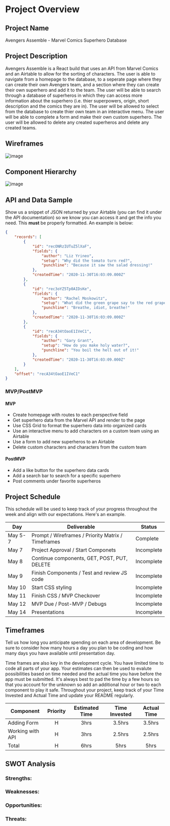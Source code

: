 # Project Overview


## Project Name

Avengers Assemble - Marvel Comics Superhero Database


## Project Description

Avengers Assemble is a React build that uses an API from Marvel Comics and an Airtable to allow for the sorting of characters. The user is able to navigate from a homepage to the database, to a seperate page where they can create their own Avengers team, and a section where they can create their own superhero and add it to the team. The user will be able to search through a database of superheros in which they can access more information about the superhero (i.e. thier superpowers, origin, short description and the comics they are in). The user will be allowed to select from the database to create thier own team in an interactive menu. The user will be able to complete a form and make their own custom superhero. The user will be allowed to delete any created superheros and delete any created teams.


## Wireframes

![image](https://user-images.githubusercontent.com/82814499/117479970-f644ea00-af2e-11eb-8ed7-f862b42c168c.png)


## Component Hierarchy
![image](https://user-images.githubusercontent.com/82814499/117472065-80d51b80-af26-11eb-87ff-4b137ccdc191.png)

## API and Data Sample

Show us a snippet of JSON returned by your Airtable (you can find it under the API documentation) so we know you can access it and get the info you need. This __must__ be properly formatted. An example is below:

```json
{
    "records": [
        {
            "id": "recONRzIUTuZ5lXaF",
            "fields": {
                "author": "Liz Yrineo",
                "setup": "Why did the tomato turn red?",
                "punchline": "Because it saw the salad dressing!"
            },
            "createdTime": "2020-11-30T16:03:09.000Z"
        },
        {
            "id": "rec3oYZ5Tp0AIDsKe",
            "fields": {
                "author": "Rachel Moskowitz",
                "setup": "What did the green grape say to the red grape?",
                "punchline": "Breathe, idiot, breathe!"
            },
            "createdTime": "2020-11-30T16:03:09.000Z"
        },
        {
            "id": "recA34tOaoE1IVeC1",
            "fields": {
                "author": "Gary Grant",
                "setup": "How do you make holy water?",
                "punchline": "You boil the hell out of it!"
            },
            "createdTime": "2020-11-30T16:03:09.000Z"
        }
    ],
    "offset": "recA34tOaoE1IVeC1"
}
```

### MVP/PostMVP


#### MVP 

- Create homepage with routes to each perspective field
- Get superhero data from the Marvel API and render to the page
- Use CSS Grid to format the superhero data into organized cards
- Use an interactive menu to add characters on a custom team using an Airtable
- Use a form to add new superheros to an Airtable
- Delete custom characters and characters from the custom team

#### PostMVP  

- Add a like button for the superhero data cards
- Add a search bar to search for a specific superhero
- Post comments under favorite superheros


## Project Schedule

This schedule will be used to keep track of your progress throughout the week and align with our expectations. Here's an example.

|  Day | Deliverable | Status
|---|---| ---|
|May 5-7| Prompt / Wireframes / Priority Matrix / Timeframes | Complete
|May 7| Project Approval / Start Componets | Incomplete
|May 8| Continue components, GET, POST, PUT, DELETE | Incomplete
|May 9| Finish Components / Test and review JS code | Incomplete
|May 10| Start CSS styling | Incomplete
|May 11| Finish CSS / MVP Checkover | Incomplete
|May 12| MVP Due / Post-MVP / Debugs | Incomplete
|May 14| Presentations | Incomplete


## Timeframes

Tell us how long you anticipate spending on each area of development. Be sure to consider how many hours a day you plan to be coding and how many days you have available until presentation day.

Time frames are also key in the development cycle.  You have limited time to code all parts of your app.  Your estimates can then be used to evalute possibilities based on time needed and the actual time you have before the app must be submitted. It's always best to pad the time by a few hours so that you account for the unknown so add an additional hour or two to each component to play it safe. Throughout your project, keep track of your Time Invested and Actual Time and update your README regularly.

| Component | Priority | Estimated Time | Time Invested | Actual Time |
| --- | :---: |  :---: | :---: | :---: |
| Adding Form | H | 3hrs| 3.5hrs | 3.5hrs |
| Working with API | H | 3hrs| 2.5hrs | 2.5hrs |
| Total | H | 6hrs| 5hrs | 5hrs |

## SWOT Analysis

### Strengths:

### Weaknesses:

### Opportunities:

### Threats:
